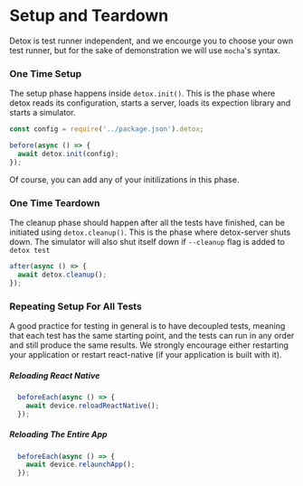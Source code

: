 # Setup and Teardown

Detox is test runner independent, and we encourge you to choose your own test runner, but for the sake of demonstration we will use `mocha`'s syntax.


### One Time Setup
The setup phase happens inside `detox.init()`. This is the phase where detox reads its configuration, starts a server, loads its expection library and starts a simulator.

```js
const config = require('../package.json').detox;

before(async () => {
  await detox.init(config);
});
```

Of course, you can add any of your initilizations in this phase.

### One Time Teardown
The cleanup phase should happen after all the tests have finished, can be initiated using `detox.cleanup()`. This is the phase where detox-server shuts down. The simulator will also shut itself down if `--cleanup` flag is added to `detox test`

```js
after(async () => {
  await detox.cleanup();
});
```

### Repeating Setup For All Tests

A good practice for testing in general is to have decoupled tests, meaning that each test has the same starting point, and the tests can run in any order and still produce the same results. We strongly encourage either restarting your application or restart react-native (if your application is built with it).

##### Reloading React Native

```js
  beforeEach(async () => {
    await device.reloadReactNative();
  });
```

##### Reloading The Entire App

```js
  beforeEach(async () => {
    await device.relaunchApp();
  });
```

